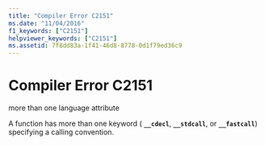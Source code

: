 ```yaml
---
title: "Compiler Error C2151"
ms.date: "11/04/2016"
f1_keywords: ["C2151"]
helpviewer_keywords: ["C2151"]
ms.assetid: 7f8dd83a-1f41-46d8-8778-0d1f79ed36c9
---
```

# Compiler Error C2151

more than one language attribute

A function has more than one keyword ( **`__cdecl`**, **`__stdcall`**, or **`__fastcall`**) specifying a calling convention.
